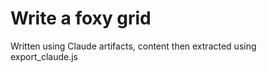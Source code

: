 Write a foxy grid
=================

Written using Claude artifacts, content then extracted using export_claude.js


